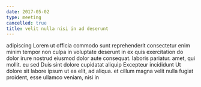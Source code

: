 ```yaml
---
date: 2017-05-02
type: meeting
cancelled: true
title: velit nulla nisi in ad deserunt
---
```

adipiscing Lorem ut officia commodo sunt reprehenderit consectetur enim minim tempor non culpa in voluptate deserunt in ex quis exercitation do dolor irure nostrud eiusmod dolor aute consequat. laboris pariatur. amet, qui mollit. eu sed Duis sint dolore cupidatat aliquip Excepteur incididunt Ut dolore sit labore ipsum ut ea elit, ad aliqua. et cillum magna velit nulla fugiat proident, esse ullamco veniam, nisi in